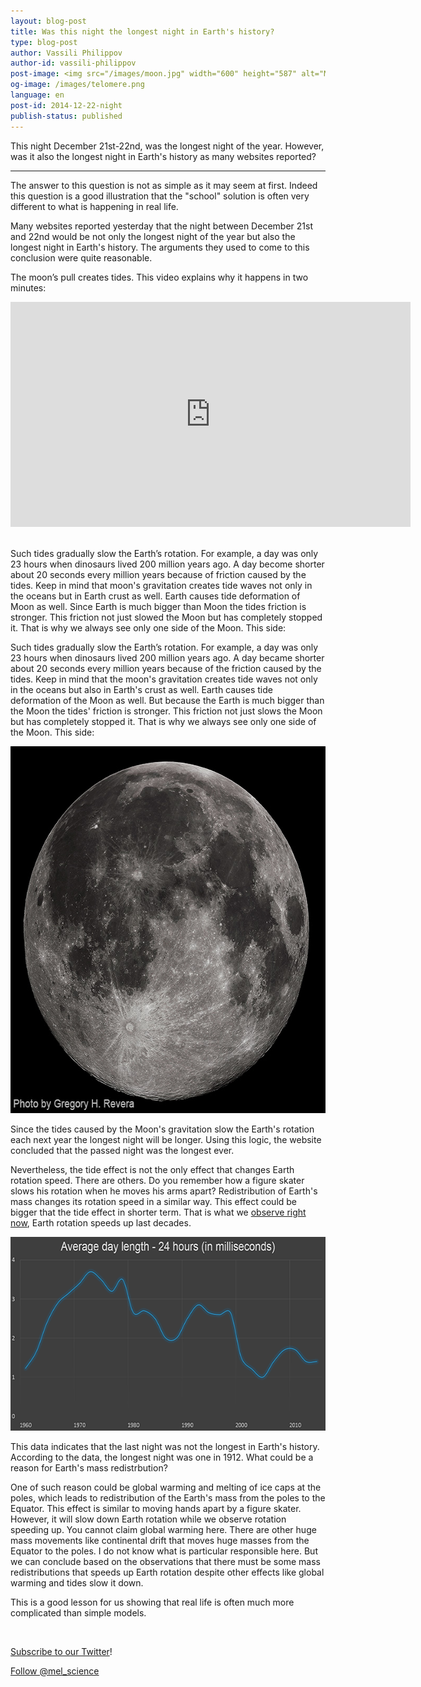 ```yaml
---
layout: blog-post
title: Was this night the longest night in Earth's history?
type: blog-post
author: Vassili Philippov
author-id: vassili-philippov
post-image: <img src="/images/moon.jpg" width="600" height="587" alt="Moon">
og-image: /images/telomere.png
language: en
post-id: 2014-12-22-night
publish-status: published
---
```

This night December 21st-22nd, was the longest night of the year. However, was it also the longest night in Earth's history as many websites reported?
<!-- more -->

---
The answer to this question is not as simple as it may seem at first. Indeed this question is a good illustration that the "school" solution is often very different to what is happening in real life.

Many websites reported yesterday that the night between December 21st and 22nd would be not only the longest night of the year but also the longest night in Earth's history. The arguments they used to come to this conclusion were quite reasonable.

The moon’s pull creates tides. This video explains why it happens in two minutes:

<iframe width="640" height="360" src="http://www.youtube.com/embed/gftT3wHJGtg?rel=0" frameborder="0" allowfullscreen></iframe>
<br><br>

Such tides gradually slow the Earth’s rotation. For example, a day was only 23 hours when dinosaurs lived 200 million years ago. A day become shorter about 20 seconds every million years because of friction caused by the tides. Keep in mind that moon's gravitation creates tide waves not only in the oceans but in Earth crust as well. Earth causes tide deformation of Moon as well. Since Earth is much bigger than Moon the tides friction is stronger. This friction not just slowed the Moon but has completely stopped it. That is why we always see only one side of the Moon. This side:

Such tides gradually slow the Earth’s rotation. For example, a day was only 23 hours when dinosaurs lived 200 million years ago. A day became shorter about 20 seconds every million years because of the friction caused by the tides. Keep in mind that the moon's gravitation creates tide waves not only in the oceans but also in Earth's crust as well. Earth causes tide deformation of the Moon as well. But because the Earth is much bigger than the Moon the tides' friction is stronger. This friction not just slows the Moon but has completely stopped it. That is why we always see only one side of the Moon. This side:

<img src="/images/moon.jpg" width="600" height="587" alt="Луна">

Since the tides caused by the Moon's gravitation slow the Earth's rotation each next year the longest night will be longer. Using this logiс, the website concluded that the passed night was the longest ever. 

Nevertheless, the tide effect is not the only effect that changes Earth rotation speed. There are others. Do you remember how a figure skater slows his rotation when he moves his arms apart? Redistribution of Earth's mass changes its rotation speed in a similar way. This effect could be bigger that the tide effect in shorter term. That is what we <a href="http://www.ucolick.org/~sla/leapsecs/ancient.png">observe right now</a>, Earth rotation speeds up last decades. 

<img src="/images/daylength_en.png" width="600" height="310" alt="Average day length">

This data indicates that the last night was not the longest in Earth's history. According to the data, the longest night was one in 1912. What could be a reason for Earth's mass redistrbution?

One of such reason could be global warming and melting of ice caps at the poles, which leads to redistribution of the Earth's mass from the poles to the Equator. This effect is similar to moving hands apart by a figure skater. However, it will slow down Earth rotation while we observe rotation speeding up. You cannot claim global warming here. There are other huge mass movements like continental drift that moves huge masses from the Equator to the poles. I do not know what is particular responsible here. But we can conclude based on the observations that there must be some mass redistributions that speeds up Earth rotation despite other effects like global warming and tides slow it down.

This is a good lesson for us showing that real life is often much more complicated than simple models. 

<br/>

<a href="https://twitter.com/mel_science">Subscribe to our Twitter</a>!

<!-- Begin Twitter follow -->
<a href="https://twitter.com/mel_science" class="twitter-follow-button" data-show-count="false" data-size="large">Follow @mel_science</a>
<script>!function(d,s,id){var js,fjs=d.getElementsByTagName(s)[0],p=/^http:/.test(d.location)?'http':'https';if(!d.getElementById(id)){js=d.createElement(s);js.id=id;js.src=p+'://platform.twitter.com/widgets.js';fjs.parentNode.insertBefore(js,fjs);}}(document, 'script', 'twitter-wjs');</script>
<!-- End Twitter follow -->
